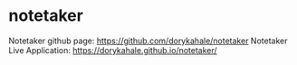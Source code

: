 # notetaker

Notetaker github page: https://github.com/dorykahale/notetaker
Notetaker Live Application: https://dorykahale.github.io/notetaker/